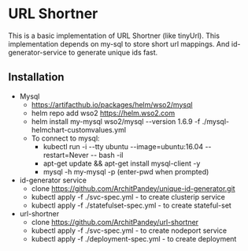 # URL Shortner

This is a basic implementation of URL Shortner (like tinyUrl). This implementation depends on my-sql to store short url mappings. And id-generator-service to generate unique ids fast.

## Installation
- Mysql
  - https://artifacthub.io/packages/helm/wso2/mysql 
  - helm repo add wso2 https://helm.wso2.com
  - helm install my-mysql wso2/mysql --version 1.6.9 -f ./mysql-helmchart-customvalues.yml
  - To connect to mysql: 
    - kubectl run -i --tty ubuntu --image=ubuntu:16.04 --restart=Never -- bash -il
    - apt-get update && apt-get install mysql-client -y
    - mysql -h my-mysql -p (enter-pwd when prompted)
- id-generator service
  - clone https://github.com/ArchitPandey/unique-id-generator.git
  - kubectl apply -f ./svc-spec.yml - to create clusterip service
  - kubectl apply -f ./statefulset-spec.yml - to create stateful-set
- url-shortner
  - clone https://github.com/ArchitPandey/url-shortner 
  - kubectl apply -f ./svc-spec.yml - to create nodeport service
  - kubectl apply -f ./deployment-spec.yml - to create deployment 